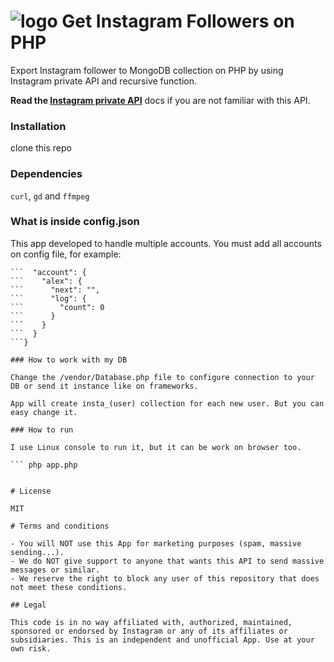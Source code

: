 # ![logo](https://github.com/mgp25/Instagram-API/raw/master/examples/assets/instagram.png) Get Instagram Followers on PHP

Export Instagram follower to MongoDB collection on PHP by using Instagram private API and recursive function.

**Read the [Instagram private API](https://github.com/mgp25/Instagram-API/blob/master/README.md)** docs if you are not familiar with this API.

### Installation

clone this repo

### Dependencies

`curl`, `gd` and `ffmpeg`

### What is inside config.json

This app developed to handle multiple accounts. You must add all accounts on config file, for example:

```{
```  "account": {
```    "alex": {
```      "next": "",
```      "log": {
```        "count": 0
```      }
```    }
```  }
```}

### How to work with my DB

Change the /vendor/Database.php file to configure connection to your DB or send it instance like on frameworks.

App will create insta_(user) collection for each new user. But you can easy change it.

### How to run

I use Linux console to run it, but it can be work on browser too.

``` php app.php


# License

MIT

# Terms and conditions

- You will NOT use this App for marketing purposes (spam, massive sending...).
- We do NOT give support to anyone that wants this API to send massive messages or similar.
- We reserve the right to block any user of this repository that does not meet these conditions.

## Legal

This code is in no way affiliated with, authorized, maintained, sponsored or endorsed by Instagram or any of its affiliates or subsidiaries. This is an independent and unofficial App. Use at your own risk.
